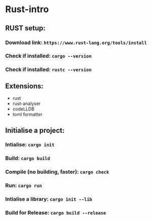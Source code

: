 # Rust-intro
## RUST setup: 

### Download link: ```https://www.rust-lang.org/tools/install```
### Check if installed: ```cargo --version```
### Check if installed: ```rustc --version```


## Extensions: 

- rust
- rust-analyser
- codeLLDB
- toml formatter


## Initialise a project:

### Intialise:  ```cargo init```
### Build:  ```cargo build```
### Compile (no building, faster):  ```cargo check```
### Run:  ```cargo run```

### Intialise a library:  ```cargo init --lib```
### Build for Release:  ```cargo build --release```
